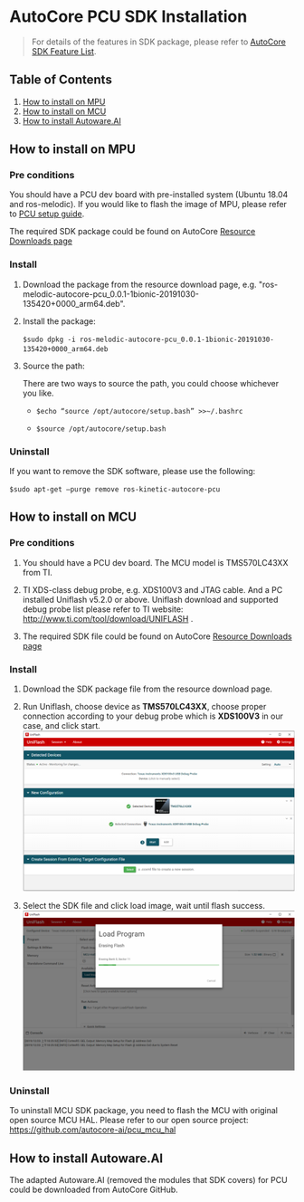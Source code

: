 # AutoCore PCU SDK Installation

> For details of the features in SDK package, please refer to [AutoCore SDK Feature List](docs/Sdk_feature_list.md).

## Table of Contents

1. [How to install on MPU](#how-to-install-on-mpu)  
2. [How to install on MCU](#how-to-install-on-mcu)  
3. [How to install Autoware.AI](#how-to-install-autowareai)  

## How to install on MPU

### Pre conditions
You should have a PCU dev board with pre-installed system (Ubuntu 18.04 and ros-melodic). If you would like to flash the image of MPU, please refer to [PCU setup guide](Pcu_setup.md#flash-open-source-mcu-image).

The required SDK package could be found on AutoCore [Resource Downloads page](Resource_download.md#mpu-sdk)

### Install

1. Download the package from the resource download page, e.g. "ros-melodic-autocore-pcu_0.0.1-1bionic-20191030-135420+0000_arm64.deb".

2. Install the package:

    `$sudo dpkg -i ros-melodic-autocore-pcu_0.0.1-1bionic-20191030-135420+0000_arm64.deb`

3. Source the path:

    There are two ways to source the path, you could choose whichever you like.

    - `$echo “source /opt/autocore/setup.bash” >>~/.bashrc`
    
    - `$source /opt/autocore/setup.bash`

### Uninstall

If you want to remove the SDK software, please use the following:

`$sudo apt-get –purge remove ros-kinetic-autocore-pcu`


## How to install on MCU

### Pre conditions

1. You should have a PCU dev board. The MCU model is TMS570LC43XX from TI.

2. TI XDS-class debug probe, e.g. XDS100V3 and JTAG cable. And a PC installed Uniflash v5.2.0 or above. Uniflash download and supported debug probe list please refer to TI website: http://www.ti.com/tool/download/UNIFLASH .

3. The required SDK file could be found on AutoCore [Resource Downloads page](Resource_download.md#mcu-sdk)

### Install

1. Download the SDK package file from the resource download page.

2. Run Uniflash, choose device as **TMS570LC43XX**, choose proper connection according to your debug probe which is **XDS100V3** in our case, and click start.  
![MCU Flash 1](images/Mcu_flash_1.png)

3. Select the SDK file and click load image, wait until flash success.  
![MCU Flash 2](images/Mcu_flash_2.png)

### Uninstall

To uninstall MCU SDK package, you need to flash the MCU with original open source MCU HAL. Please refer to our open source project: https://github.com/autocore-ai/pcu_mcu_hal

## How to install Autoware.AI

The adapted Autoware.AI (removed the modules that SDK covers) for PCU could be downloaded from AutoCore GitHub. 
